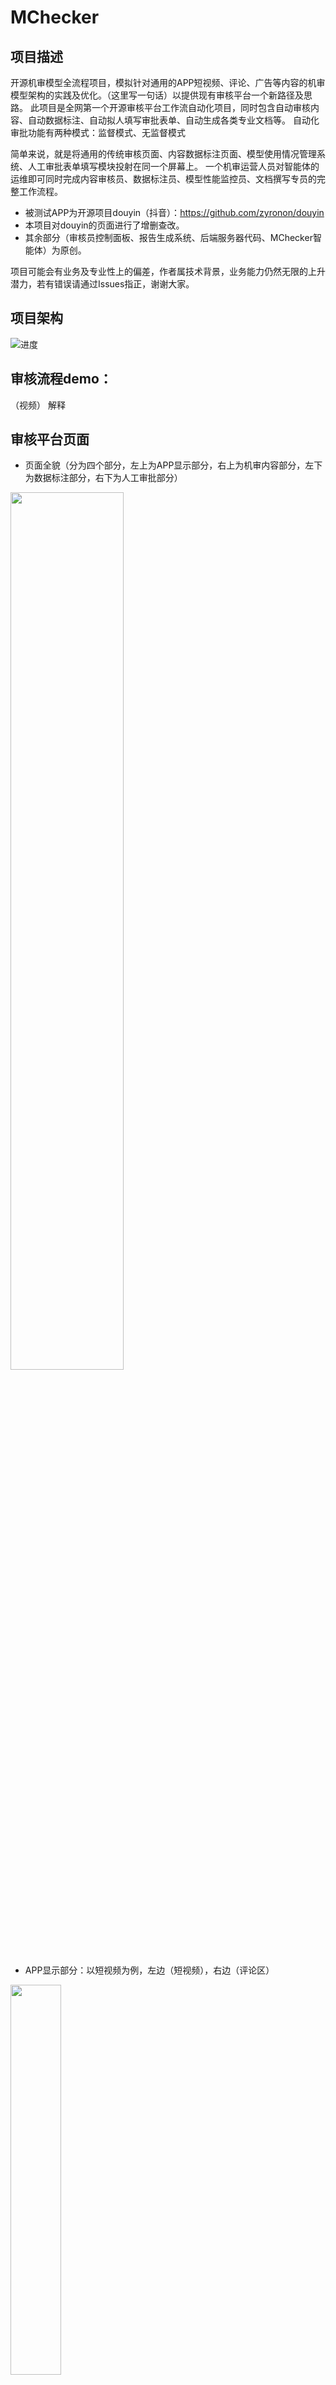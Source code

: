 # MChecker
## 项目描述
开源机审模型全流程项目，模拟针对通用的APP短视频、评论、广告等内容的机审模型架构的实践及优化。（这里写一句话）以提供现有审核平台一个新路径及思路。
此项目是全网第一个开源审核平台工作流自动化项目，同时包含自动审核内容、自动数据标注、自动拟人填写审批表单、自动生成各类专业文档等。
自动化审批功能有两种模式：监督模式、无监督模式

简单来说，就是将通用的传统审核页面、内容数据标注页面、模型使用情况管理系统、人工审批表单填写模块投射在同一个屏幕上。
一个机审运营人员对智能体的运维即可同时完成内容审核员、数据标注员、模型性能监控员、文档撰写专员的完整工作流程。


- 被测试APP为开源项目douyin（抖音）：https://github.com/zyronon/douyin
- 本项目对douyin的页面进行了增删查改。
- 其余部分（审核员控制面板、报告生成系统、后端服务器代码、MChecker智能体）为原创。



项目可能会有业务及专业性上的偏差，作者属技术背景，业务能力仍然无限的上升潜力，若有错误请通过Issues指正，谢谢大家。

## 项目架构
![进度](https://github.com/Chen-Jieteng/MChecker/blob/main/readme_images/%E4%B8%8B%E8%BD%BD.png)

## 审核流程demo：
（视频）
解释



## 审核平台页面
- 页面全貌（分为四个部分，左上为APP显示部分，右上为机审内容部分，左下为数据标注部分，右下为人工审批部分）
<img src="https://github.com/Chen-Jieteng/MChecker/blob/main/readme_images/%E9%A6%96%E9%A1%B5.png" width="60%">

- APP显示部分：以短视频为例，左边（短视频），右边（评论区）
<img src="https://github.com/Chen-Jieteng/MChecker/blob/main/readme_images/APP%E9%83%A8%E5%88%86.png" width="40%">

模型监控：
- 机审内容部分：实时状态、三种模型的版本管理面板（可以切换实验模型），实时报警模块、三个线上部署模型的数据面板（版本号，部署时间，模型类型，状态，平均准确率,延迟率，mAP，处理个数，GPU占用比例）
- 目标检测准确率，推理延迟，检测对象数，违规片段
- 严重程度占比（低，中，高，封禁）
- 置信度分布图
- 近7天的模型评估（准确率，精确度，F1值，召回率，AUC，微观AUC，宏观AUC，MAP@0.5, MAP@0.75, MAP@0.5:0.95, AVG-IOU，IOU-Threshold，FPS，时延，吞吐量，风险检测值，FPR，FNR，宏观F1，加权F1，Top1准确率，Top3准确率，Top5准确率，AVG-CONF，CONF-Threashold，平衡，Cohen-K值，Matthews-P值）
<img src="https://github.com/Chen-Jieteng/MChecker/blob/main/readme_images/%E6%9C%BA%E5%AE%A1%E7%9B%91%E6%8E%A7.png" width="100%">
- 模型触发规则，包括视觉规则，语音规则，文本规则，编号，描述，权重值
- 提示词配置
- 提示此版本管理和性能分析

推理过程日志：
- 推理过程
- 推理设置：执行步数上线（默认15），频率默认2秒，是否启动ASR，采样温度（默认0.3），top_p值默认0.9
<img src="https://github.com/Chen-Jieteng/MChecker/blob/main/readme_images/%E6%8E%A8%E7%90%86%E8%BF%87%E7%A8%8B%E6%97%A5%E5%BF%97.png" width="60%">


数据标注部分：
- 数据标注 
<img src="https://github.com/Chen-Jieteng/MChecker/blob/main/readme_images/%E6%95%B0%E6%8D%AE%E6%A0%87%E6%B3%A8.png" width="100%">


人工审批部分
- 人工审核部分
<img src="https://github.com/Chen-Jieteng/MChecker/blob/main/readme_images/%E4%BA%BA%E5%B7%A5%E5%AE%A1%E6%A0%B8.png" width="100%">
 
- 审核结果窗口
  

- 文档生成
<img src="https://github.com/Chen-Jieteng/MChecker/blob/main/readme_images/%E6%99%BA%E8%83%BD%E6%96%87%E6%A1%A3%E7%94%9F%E6%88%90.png" width="60%">
生成的文档示例：产品经理PDE文件



## 智能体模式
监督处理，无监督处理


## 技术选型
模型层：
- 视觉模型（A/B测试组）：Qwen-VL-Plus（A组）, QVQ-Plus（B组）
- 文字推理模型（A/B测试组）：Qwen-Flash（A组），QWQ-Plus-Latest（B组）
- 语音识别模型（A/B测试组）：Paraformer-Realtime-8k（A组），Qwen-Audio-ASR（B组）
- 多模态模型：Qwen-Plus

数据处理：
- 视频抽帧：ffmpeg和PyAV
- 数据存储：DuckDB轻量分析 或者 ClikeHouse大规模分析
- 流式处理：Kafka和Flink

后端：
- FastAPI，通过RESTful API和WebSocket实现

前端：
- Vue3.js


## 机审内容范围定义
- 短视频：视频流、图片、文本、语音统一对齐的视频内容实体
- 评论内容：文本、图片、评论树节点上下文（保证只删除违规的上下文，不会误删整个评论）
- 广告内容：视频流、图片、文本、语音统一对齐的广告内容实体 

## Prompt审核分层机制
- Prompt L1：直接审核
- Prompt L2：违规风险分类、输出分数
- Prompt L3：业务规则（法律敏感内容等）

## 真实数据来源
- 抖音短视频（凌晨3点-6点、关键词搜索的视频，关键词："审核员睡着了"等）
- 开源抖音APP自带的短视频及评论

为什么要选择3点-6点的短视频？因为3点-6点是大多审核员的休息时段，单靠已部署的机审模型并不足以支撑平台审核工作。

证据实例1：表达隐晦的隐形色情广告
在抖音平台存活的时间：大于3个月（发布时间为2025年4月26日，现为8月）
解决方案：视觉、文字、语音模型分离且并行工作，对所有的

证据实例2：深夜蛋糕
在抖音平台存活的时间：5小时未被处理，在此记录之前的几天早已发现内容相同的视频
出现的问题：视觉模型A/B组全部失效，反复标记且基于人类反馈提示，但模型仍然判定为低风险。
解决方案：强化提示词、审核员复审

证据实例3：旺仔小乔
在抖音平台存活的时间：1小时内未被处理
解决方案：更换模型（Qwen-VL-Plus（A组）, QVQ-Plus（B组），B组没有发现异常，但是A组发现了涉黄问题）

证据实例4：小孩戏耍视频
在抖音平台存活的时间：


## 其他实验数据来源
- NudeNet数据集（主要是图片）
- OpenNSFW2（普通训练集）
- AVA数据集（黄暴内容）
- COCO+任务检测模型（非违规，但是可做正常人像对照集）
- YouTube-8M（擦边视频）


## 过滤标准
- 文本：敏感词、涉政/色情/暴恐、违禁文案
- 图像/视频：低俗画面、暴力、广告、水印、封面与内容不符、格式错误等
- AI生成：未标注AI生成内容、造谣、不实信息、虚拟人未实名注册
- 涉政敏感内容：历史事件/民族冲突/宗教敏感话题等
- 直播内容：性暗示、不健康表达、迷信、审美扭曲、未成年人不适内容

## 通用提示词工程
- 视觉识别模型提示词
  （链接）

- 语音识别模型提示词：
  （链接）


## 文件输出
本项目的左拉菜单有一处能够协助相关工作人员自动生成如下各类文档：
- 策略文档（审核规范，风险分类，判定阈值等）
- A/B测试报告（模型对比，统计分析，效果评估等）
- Prompt实验报告（提示词优化，参数调优，质量评估等）
- 性能对比报告（延迟测试、吞吐量、资源消耗等）
- 数据周报（效能指标，趋势监控，KPI仪表板信息等）
- PRD文档（需求规格，接口设计，用户场景等）

![智能文档生成]()

这是文档生成中的样子，有进度条
![智能文档生成]()

## 文件输出的技术选型
RAG



## 成本控制
假设整个工作流程只调用Qwen模型API，则一个视频内容审核平均消耗8.6k个token，每秒用了1639.7个input token及94.2个output token，按照0.0015元/千 input token和0.0045元/千 output token来计算。假设每天抖音有7800万个新发布视频，抖音官方推荐一个视频播放时间在15秒-3分钟以内，每个视频播放时间取平均值（180+15再取均值）为97.5秒。

* 平均时长: 97.5 s
* input: 1639 tokens/s × 97.5 s = 159,802.5 tokens → 159.8025k × 0.0015 RMB = 0.23970375 RMB
* output: 94 tokens/s × 97.5 s = 9,165 tokens → 9.165k × 0.0045 RMB = 0.0412425 RMB
* 合计: 0.23970375 + 0.0412425 = 0.28094625 RMB/视频
* 全量日成本（7,800 万视频/天）
* 0.28094625 × 78,000,000 ≈ 21,913,807.5 RMB/天
* 等价汇总（按token总量核算）
* 日 input 总量: 159,802.5 × 78,000,000 ≈ 12,464,595,000,000 tokens → 12,464,595,000 × 0.0015 ≈ 18,696,892.5 RMB
* 日 output 总量: 9,165 × 78,000,000 ≈ 714,870,000,000 tokens → 714,870,000 × 0.0045 ≈ 3,216,915 RMB
* 合计: 18,696,892.5 + 3,216,915 ≈ 21,913,807.5 RMB/天

得出结论：每日审核7800万视频，用此套系统开销约2200万元。若本地部署大模型，并引入级联/抽样、小比例重模型概念可将开销进一步压缩。


## 隐私保护措施
- 对所有收集的测试样本作者隐私信息（发表者ID等）进行模糊处理
- 项目遵守MIT协议

## 开源参与者
edwin99（Chen-Jieteng）


